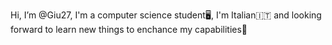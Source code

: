 Hi, I’m @Giu27,
I'm a computer science student🖥, I'm Italian🇮🇹 
and looking forward to learn new things to enchance my capabilities👀

<!---
Giu27/Giu27 is a ✨ special ✨ repository because its `README.md` (this file) appears on your GitHub profile.
You can click the Preview link to take a look at your changes.
--->
